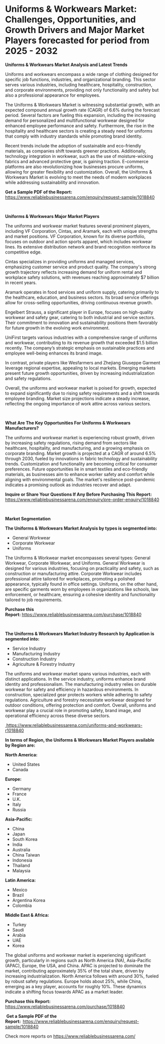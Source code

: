 <p><h1>Uniforms & Workwears Market: Challenges, Opportunities, and Growth Drivers and Major Market Players forecasted for period from 2025 - 2032</h1></p><p><strong>Uniforms & Workwears Market Analysis and Latest Trends</strong></p>
<p><p>Uniforms and workwears encompass a wide range of clothing designed for specific job functions, industries, and organizational branding. This sector serves various industries, including healthcare, hospitality, construction, and corporate environments, providing not only functionality and safety but also a professional appearance for employees.</p><p>The Uniforms & Workwears Market is witnessing substantial growth, with an expected compound annual growth rate (CAGR) of 6.6% during the forecast period. Several factors are fueling this expansion, including the increasing demand for personalized and multifunctional workwear designed for enhanced employee performance and safety. Furthermore, the rise in the hospitality and healthcare sectors is creating a steady need for uniforms that comply with industry standards while promoting brand identity.</p><p>Recent trends include the adoption of sustainable and eco-friendly materials, as companies shift towards greener practices. Additionally, technology integration in workwear, such as the use of moisture-wicking fabrics and advanced protective gear, is gaining traction. E-commerce platforms are also revolutionizing how businesses procure uniforms, allowing for greater flexibility and customization. Overall, the Uniforms & Workwears Market is evolving to meet the needs of modern workplaces while addressing sustainability and innovation.</p></p>
<p><strong>Get a Sample PDF of the Report:&nbsp;</strong> <a href="https://www.reliablebusinessarena.com/enquiry/request-sample/1018840?utm_campaign=3580&utm_medium=2&utm_source=Github&utm_content=ia&utm_term=21032025&utm_id=uniforms-workwears">https://www.reliablebusinessarena.com/enquiry/request-sample/1018840</a></p>
<p>&nbsp;</p>
<p><strong>Uniforms & Workwears Major Market Players</strong></p>
<p><p>The uniforms and workwear market features several prominent players, including VF Corporation, Cintas, and Aramark, each with unique strengths and market positions. VF Corporation, known for its diverse portfolio, focuses on outdoor and action sports apparel, which includes workwear lines. Its extensive distribution network and brand recognition reinforce its competitive edge.</p><p>Cintas specializes in providing uniforms and managed services, emphasizing customer service and product quality. The company's strong growth trajectory reflects increasing demand for uniform rental and workplace safety solutions, with revenues reaching approximately $7 billion in recent years.</p><p>Aramark operates in food services and uniform supply, catering primarily to the healthcare, education, and business sectors. Its broad service offerings allow for cross-selling opportunities, driving continuous revenue growth.</p><p>Engelbert Strauss, a significant player in Europe, focuses on high-quality workwear and safety gear, catering to both industrial and service sectors. Their commitment to innovation and sustainability positions them favorably for future growth in the evolving work environment.</p><p>UniFirst targets various industries with a comprehensive range of uniforms and workwear, contributing to its revenue growth that exceeded $1.5 billion recently. The company’s strategic emphasis on sustainable practices and employee well-being enhances its brand image.</p><p>In contrast, private players like Wesfarmers and Zhejiang Giuseppe Garment leverage regional expertise, appealing to local markets. Emerging markets present future growth opportunities, driven by increasing industrialization and safety regulations.</p><p>Overall, the uniforms and workwear market is poised for growth, expected to expand significantly due to rising safety requirements and a shift towards employee branding. Market size projections indicate a steady increase, reflecting the ongoing importance of work attire across various sectors.</p></p>
<p>&nbsp;</p>
<p><strong>What Are The Key Opportunities For Uniforms & Workwears Manufacturers?</strong></p>
<p><p>The uniforms and workwear market is experiencing robust growth, driven by increasing safety regulations, rising demand from sectors like healthcare, hospitality, and manufacturing, and a growing emphasis on corporate branding. Market growth is projected at a CAGR of around 6.5% through 2030, fueled by innovations in fabric technology and sustainability trends. Customization and functionality are becoming critical for consumer preferences. Future opportunities lie in smart textiles and eco-friendly materials, as businesses aim to enhance worker safety and comfort while aligning with environmental goals. The market's resilience post-pandemic indicates a promising outlook as industries recover and adapt.</p></p>
<p><strong>Inquire or Share Your Questions If Any Before Purchasing This Report:</strong> <a href="https://www.reliablebusinessarena.com/enquiry/pre-order-enquiry/1018840?utm_campaign=3580&utm_medium=2&utm_source=Github&utm_content=ia&utm_term=21032025&utm_id=uniforms-workwears">https://www.reliablebusinessarena.com/enquiry/pre-order-enquiry/1018840</a></p>
<p>&nbsp;</p>
<p><strong>Market Segmentation</strong></p>
<p><strong>The Uniforms & Workwears Market Analysis by types is segmented into:</strong></p>
<p><ul><li>General Workwear</li><li>Corporate Workwear</li><li>Uniforms</li></ul></p>
<p><p>The Uniforms & Workwear market encompasses several types: General Workwear, Corporate Workwear, and Uniforms. General Workwear is designed for various industries, focusing on practicality and safety, such as construction or manufacturing attire. Corporate Workwear includes professional attire tailored for workplaces, promoting a polished appearance, typically found in office settings. Uniforms, on the other hand, are specific garments worn by employees in organizations like schools, law enforcement, or healthcare, ensuring a cohesive identity and functionality tailored to job requirements.</p></p>
<p><strong>Purchase this Report:&nbsp;</strong><a href="https://www.reliablebusinessarena.com/purchase/1018840?utm_campaign=3580&utm_medium=2&utm_source=Github&utm_content=ia&utm_term=21032025&utm_id=uniforms-workwears">https://www.reliablebusinessarena.com/purchase/1018840</a></p>
<p>&nbsp;</p>
<p><strong>The Uniforms & Workwears Market Industry Research by Application is segmented into:</strong></p>
<p><ul><li>Service Industry</li><li>Manufacturing Industry</li><li>Construction Industry</li><li>Agriculture & Forestry Industry</li></ul></p>
<p><p>The uniforms and workwear market spans various industries, each with distinct applications. In the service industry, uniforms enhance brand identity and professionalism. The manufacturing industry relies on durable workwear for safety and efficiency in hazardous environments. In construction, specialized gear protects workers while adhering to safety regulations. Agriculture and forestry necessitate workwear designed for outdoor conditions, offering protection and comfort. Overall, uniforms and workwear play a crucial role in promoting safety, brand image, and operational efficiency across these diverse sectors.</p></p>
<p><a href="https://www.reliablebusinessarena.com/uniforms-and-workwears-r1018840?utm_campaign=3580&utm_medium=2&utm_source=Github&utm_content=ia&utm_term=21032025&utm_id=uniforms-workwears">&nbsp;https://www.reliablebusinessarena.com/uniforms-and-workwears-r1018840</a></p>
<p><strong>In terms of Region, the Uniforms & Workwears Market Players available by Region are:</strong></p>
<p>
    <p> <strong> North America: </strong>
        <ul>
            <li>United States</li>
            <li>Canada</li>
        </ul>
        </p> 
    <p> <strong> Europe: </strong>
        <ul>
            <li>Germany</li>
            <li>France</li>
            <li>U.K.</li>
            <li>Italy</li>
            <li>Russia</li>
        </ul>
        </p> 
    <p> <strong> Asia-Pacific: </strong>
        <ul>
            <li>China</li>
            <li>Japan</li>
            <li>South Korea</li>
            <li>India</li>
            <li>Australia</li>
            <li>China Taiwan</li>
            <li>Indonesia</li>
            <li>Thailand</li>
            <li>Malaysia</li>
        </ul>
        </p> 
    <p> <strong> Latin America: </strong>
        <ul>
            <li>Mexico</li>
            <li>Brazil</li>
            <li>Argentina Korea</li>
            <li>Colombia</li>
        </ul>
        </p> 
    <p> <strong> Middle East & Africa: </strong>
        <ul>
            <li>Turkey</li>
            <li>Saudi</li>
            <li>Arabia</li>
            <li>UAE</li>
            <li>Korea</li>
        </ul>
    </p>
    </p>
<p><p>The global uniforms and workwear market is experiencing significant growth, particularly in regions such as North America (NA), Asia-Pacific (APAC), Europe, the USA, and China. APAC is projected to dominate the market, contributing approximately 35% of the total share, driven by increasing industrialization. North America follows with around 30%, fueled by robust safety regulations. Europe holds about 25%, while China, emerging as a key player, accounts for roughly 10%. These dynamics indicate a shifting focus towards APAC as a market leader.</p></p>
<p><strong>Purchase this Report: </strong><a href="https://www.reliablebusinessarena.com/purchase/1018840?utm_campaign=3580&utm_medium=2&utm_source=Github&utm_content=ia&utm_term=21032025&utm_id=uniforms-workwears">https://www.reliablebusinessarena.com/purchase/1018840</a></p>
<p>&nbsp;<strong>Get a Sample PDF of the Report:&nbsp;&nbsp;</strong><a href="https://www.reliablebusinessarena.com/enquiry/request-sample/1018840?utm_campaign=3580&utm_medium=2&utm_source=Github&utm_content=ia&utm_term=21032025&utm_id=uniforms-workwears">https://www.reliablebusinessarena.com/enquiry/request-sample/1018840</a></p>
<p><strong></strong></p>
<p>Check more reports on <a href="https://www.reliablebusinessarena.com/?utm_campaign=3580&utm_medium=2&utm_source=Github&utm_content=ia&utm_term=21032025&utm_id=uniforms-workwears">https://www.reliablebusinessarena.com/</a></p>